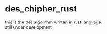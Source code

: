 # des_chipher_rust
this is the des algorithm written in rust language.<br/>
still under development
